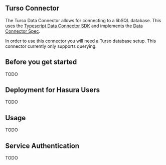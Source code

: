 ## Turso Connector

The Turso Data Connector allows for connecting to a libSQL database. This uses the [Typescript Data Connector SDK](https://github.com/hasura/ndc-sdk-typescript) and implements the [Data Connector Spec](https://github.com/hasura/ndc-spec). 

In order to use this connector you will need a Turso database setup. This connector currently only supports querying. 

## Before you get started
TODO

## Deployment for Hasura Users
TODO

## Usage
TODO

## Service Authentication

TODO
